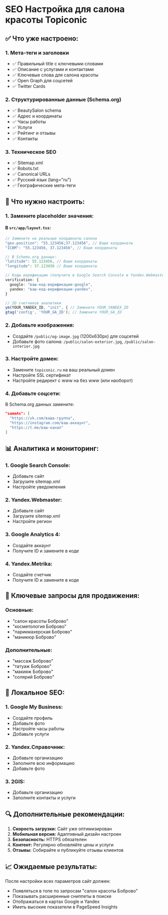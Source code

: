 # SEO Настройка для салона красоты Topiconic

## ✅ Что уже настроено:

### 1. **Мета-теги и заголовки**
- ✅ Правильный title с ключевыми словами
- ✅ Описание с услугами и контактами
- ✅ Ключевые слова для салона красоты
- ✅ Open Graph для соцсетей
- ✅ Twitter Cards

### 2. **Структурированные данные (Schema.org)**
- ✅ BeautySalon schema
- ✅ Адрес и координаты
- ✅ Часы работы
- ✅ Услуги
- ✅ Рейтинг и отзывы
- ✅ Контакты

### 3. **Техническое SEO**
- ✅ Sitemap.xml
- ✅ Robots.txt
- ✅ Canonical URLs
- ✅ Русский язык (lang="ru")
- ✅ Географические мета-теги

## 🔧 Что нужно настроить:

### 1. **Замените placeholder значения:**

#### В `src/app/layout.tsx`:
```typescript
// Замените на реальные координаты салона
"geo.position": "55.123456;37.123456", // Ваши координаты
"ICBM": "55.123456, 37.123456", // Ваши координаты

// В Schema.org данных:
"latitude": 55.123456, // Ваши координаты
"longitude": 37.123456 // Ваши координаты

// Коды верификации (получите в Google Search Console и Yandex.Webmaster)
verification: {
  google: "ваш-код-верификации-google",
  yandex: "ваш-код-верификации-yandex",
}

// ID счетчиков аналитики
ym(YOUR_YANDEX_ID, "init", { // Замените YOUR_YANDEX_ID
gtag('config', 'YOUR_GA_ID'); // Замените YOUR_GA_ID
```

### 2. **Добавьте изображения:**
- Создайте `/public/og-image.jpg` (1200x630px) для соцсетей
- Добавьте фото салона: `/public/salon-exterior.jpg`, `/public/salon-interior.jpg`

### 3. **Настройте домен:**
- Замените `topiconic.ru` на ваш реальный домен
- Настройте SSL сертификат
- Настройте редирект с www на без www (или наоборот)

### 4. **Добавьте соцсети:**
В Schema.org данных замените:
```json
"sameAs": [
  "https://vk.com/ваша-группа",
  "https://instagram.com/ваш-аккаунт",
  "https://t.me/ваш-канал"
]
```

## 📊 Аналитика и мониторинг:

### 1. **Google Search Console:**
- Добавьте сайт
- Загрузите sitemap.xml
- Настройте уведомления

### 2. **Yandex.Webmaster:**
- Добавьте сайт
- Загрузите sitemap.xml
- Настройте регион

### 3. **Google Analytics 4:**
- Создайте аккаунт
- Получите ID и замените в коде

### 4. **Yandex.Metrika:**
- Создайте счетчик
- Получите ID и замените в коде

## 🎯 Ключевые запросы для продвижения:

### Основные:
- "салон красоты Боброво"
- "косметология Боброво"
- "парикмахерская Боброво"
- "маникюр Боброво"

### Дополнительные:
- "массаж Боброво"
- "татуаж Боброво"
- "макияж Боброво"
- "солярий Боброво"

## 📱 Локальное SEO:

### 1. **Google My Business:**
- Создайте профиль
- Добавьте фото
- Настройте часы работы
- Добавьте услуги

### 2. **Yandex.Справочник:**
- Добавьте организацию
- Заполните всю информацию
- Добавьте фото

### 3. **2GIS:**
- Добавьте организацию
- Заполните контакты и услуги

## 🔍 Дополнительные рекомендации:

1. **Скорость загрузки:** Сайт уже оптимизирован
2. **Мобильная версия:** Адаптивный дизайн настроен
3. **Безопасность:** HTTPS обязателен
4. **Контент:** Регулярно обновляйте цены и услуги
5. **Отзывы:** Собирайте и публикуйте отзывы клиентов

## 📈 Ожидаемые результаты:

После настройки всех параметров сайт должен:
- Появляться в топе по запросам "салон красоты Боброво"
- Показывать расширенные сниппеты в поиске
- Отображаться в картах Google и Yandex
- Иметь высокие показатели в PageSpeed Insights 